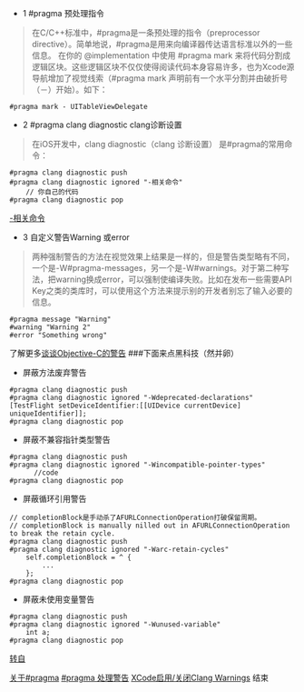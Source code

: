 - 1 #pragma 预处理指令
> 在C/C++标准中，#pragma是一条预处理的指令（preprocessor directive）。简单地说，#pragma是用来向编译器传达语言标准以外的一些信息。
>在你的 @implementation 中使用 #pragma mark 来将代码分割成逻辑区块。这些逻辑区块不仅仅使得阅读代码本身容易许多，也为Xcode源导航增加了视觉线索（#pragma mark 声明前有一个水平分割并由破折号（－）开始）。如下：

```
#pragma mark - UITableViewDelegate  
```
- 2   #pragma clang diagnostic   clang诊断设置
>在iOS开发中，clang diagnostic（clang 诊断设置） 是#pragma的常用命令：

```
#pragma clang diagnostic push  
#pragma clang diagnostic ignored "-相关命令"  
    // 你自己的代码  
#pragma clang diagnostic pop 
```
[-相关命令](http://fuckingclangwarnings.com/)
- 3  自定义警告Warning 或error
>两种强制警告的方法在视觉效果上结果是一样的，但是警告类型略有不同，一个是-W#pragma-messages，另一个是-W#warnings。对于第二种写法，把warning换成error，可以强制使编译失败。比如在发布一些需要API Key之类的类库时，可以使用这个方法来提示别的开发者别忘了输入必要的信息。

```
#pragma message "Warning" 
#warning "Warning 2" 
#error "Something wrong"
```

了解更多[谈谈Objective-C的警告](https://onevcat.com/2013/05/talk-about-warning/)
###下面来点黑科技（然并卵）
- 屏蔽方法废弃警告
```
#pragma clang diagnostic push    
#pragma clang diagnostic ignored "-Wdeprecated-declarations"        
[TestFlight setDeviceIdentifier:[[UIDevice currentDevice] uniqueIdentifier]];    
#pragma clang diagnostic pop  
```
- 屏蔽不兼容指针类型警告
```
#pragma clang diagnostic push     
#pragma clang diagnostic ignored "-Wincompatible-pointer-types"    
      //code
#pragma clang diagnostic pop  
```
- 屏蔽循环引用警告
```
// completionBlock是手动杀了AFURLConnectionOperation打破保留周期。
// completionBlock is manually nilled out in AFURLConnectionOperation to break the retain cycle.    
#pragma clang diagnostic push    
#pragma clang diagnostic ignored "-Warc-retain-cycles"   
    self.completionBlock = ^ {    
        ...    
    };    
#pragma clang diagnostic pop  
```
- 屏蔽未使用变量警告
```
#pragma clang diagnostic push     
#pragma clang diagnostic ignored "-Wunused-variable"    
    int a;     
#pragma clang diagnostic pop  
```



[转自](http://blog.csdn.net/jancywen/article/details/64444913?utm_source=itdadao&utm_medium=referral)


[关于#pragma](http://nshipster.cn/pragma/)
[#pragma 处理警告](http://www.jianshu.com/p/3c7a4feaee16)
[XCode启用/关闭Clang Warnings](http://www.bubuko.com/infodetail-904751.html)
结束
